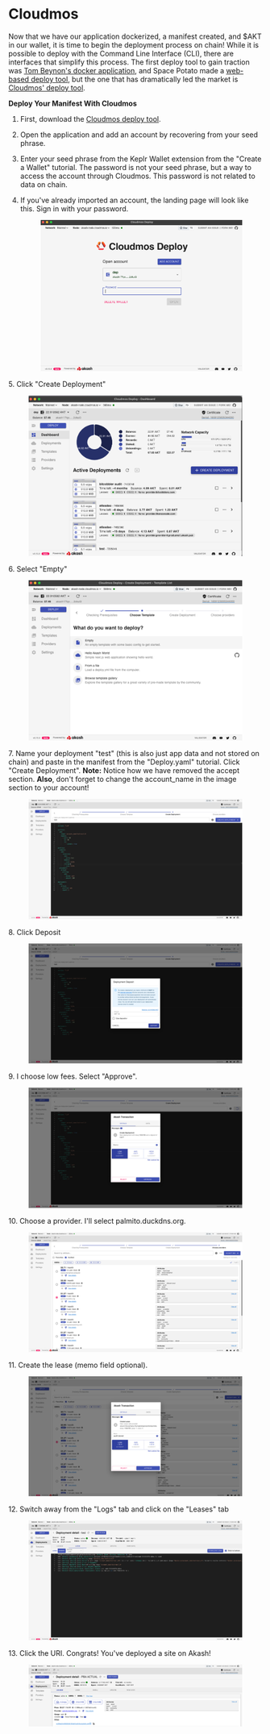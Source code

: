 # Cloudmos

Now that we have our application dockerized, a manifest created, and $AKT in our wallet, it is time to begin the deployment process on chain! While it is possible to deploy with the Command Line Interface (CLI), there are interfaces that simplify this process. The first deploy tool to gain traction was [Tom Beynon's docker application](https://github.com/tombeynon/akash-deploy), and Space Potato made a [web-based deploy tool](https://github.com/spacepotahto/akash-deploy-ui), but the one that has dramatically led the market is [Cloudmos' deploy tool](https://cloudmos.io/cloud-deploy).&#x20;

**Deploy Your Manifest With Cloudmos**

1. First, download the [Cloudmos deploy tool](https://cloudmos.io/cloud-deploy).
2. Open the application and add an account by recovering from your seed phrase.
3. Enter your seed phrase from the Keplr Wallet extension from the "Create a Wallet" tutorial. The password is not your seed phrase, but a way to access the account through Cloudmos. This password is not related to data on chain.
4.  If you've already imported an account, the landing page will look like this. Sign in with your password.

    <figure><img src="../../.gitbook/assets/Screen Shot 2022-09-05 at 3.57.55 PM.png" alt=""><figcaption></figcaption></figure>

5\.  Click "Create Deployment"

<figure><img src="../../.gitbook/assets/Screen Shot 2022-09-05 at 4.00.09 PM.png" alt=""><figcaption></figcaption></figure>

6\. Select "Empty"

<figure><img src="../../.gitbook/assets/Screen Shot 2022-09-05 at 4.00.57 PM.png" alt=""><figcaption></figcaption></figure>

7\. Name your deployment "test" (this is also just app data and not stored on chain) and paste in the manifest from the "Deploy.yaml" tutorial. Click "Create Deployment". **Note:** Notice how we have removed the accept section. **Also**, don't forget to change the account\_name in the image section to your account!

<figure><img src="../../.gitbook/assets/Screen Shot 2022-09-05 at 4.05.03 PM.png" alt=""><figcaption></figcaption></figure>

8\. Click Deposit

<figure><img src="../../.gitbook/assets/Screen Shot 2022-09-05 at 4.07.51 PM.png" alt=""><figcaption></figcaption></figure>

9\. I choose low fees. Select "Approve".

<figure><img src="../../.gitbook/assets/Screen Shot 2022-09-05 at 4.08.16 PM.png" alt=""><figcaption></figcaption></figure>

10\. Choose a provider. I'll select palmito.duckdns.org.

<figure><img src="../../.gitbook/assets/Screen Shot 2022-09-05 at 4.09.17 PM.png" alt=""><figcaption></figcaption></figure>

11\. Create the lease (memo field optional).&#x20;

<figure><img src="../../.gitbook/assets/Screen Shot 2022-09-05 at 4.09.32 PM.png" alt=""><figcaption></figcaption></figure>

12\. Switch away from the "Logs" tab and click on the "Leases" tab

<figure><img src="../../.gitbook/assets/Screen Shot 2022-09-05 at 4.10.01 PM.png" alt=""><figcaption></figcaption></figure>



13\. Click the URI. Congrats! You've deployed a site on Akash!

<figure><img src="../../.gitbook/assets/Screen Shot 2022-09-05 at 4.15.15 PM.png" alt=""><figcaption></figcaption></figure>

